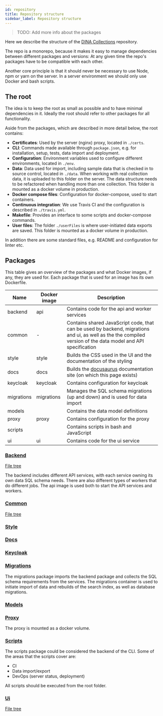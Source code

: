 ```yaml
---
id: repository
title: Repository structure
sidebar_label: Repository structure
---
```


> TODO: Add more info about the packages

Here we describe the structure of the
[DINA Collections](https://github.com/DINA-Web/dina-collections) repository.

The repo is a monorepo, because it makes it easy to manage dependencies between
different packages and versions: At any given time the repo's packages have to
be compatible with each other.

Another core principle is that it should never be necessary to use Node, npm or
yarn on the server. In a server environment we should only use Docker and bash
scripts.

## The root

The idea is to keep the root as small as possible and to have minimal
dependencies in it. Ideally the root should refer to other packages for all
functionality.

Aside from the packages, which are described in more detail below, the root
contains:

- **Certificates**: Used by the server (nginx) proxy, located in `./certs`.
- **CLI**: Commands made available through `package.json`, e.g. for
  installation, setup, tests, data import and deployment.
- **Configuration**: Environment variables used to configure different
  environments, located in `./env`.
- **Data**: Data used for import, including sample data that is checked in to
  source control, located in `./data`. When working with real collection data,
  it is uploaded to this folder on the server. The data structure needs to be
  refactored when handling more than one collection. This folder is mounted as a
  docker volume in production.
- **Docker compose files**: Configuration for docker-compose, used to start
  containers.
- **Continuous integration**: We use Travis CI and the configuration is
  described in `./travis.yml`.
- **Makefile**: Provides an interface to some scripts and docker-compose
  commands.
- **User files**: The folder `./userFiles` is where user-initiated data exports
  are saved. This folder is mounted as a docker volume in production.

In addition there are some standard files, e.g. README and configuration for
linter etc.

## Packages

This table gives an overview of the packages and what Docker images, if any,
they are used for. Each package that is used for an image has its own
Dockerfile.

| Name       | Docker image | Description                                                                                                                                                  |
| ---------- | ------------ | ------------------------------------------------------------------------------------------------------------------------------------------------------------ |
| backend    | api          | Contains code for the api and worker services                                                                                                                |
| common     | -            | Contains shared JavaScript code, that can be used by backend, migrations and ui, as well as the the compiled version of the data model and API specification |
| style      | style        | Builds the CSS used in the UI and the documentation of the styling                                                                                           |
| docs       | docs         | Builds the [docusaurus](https://docusaurus.io/) documentation site (on which this page exists)                                                               |
| keycloak   | keycloak     | Contains configuration for keycloak                                                                                                                          |
| migrations | migrations   | Manages the SQL schema migrations (up and down) and is used for data import                                                                                  |
| models     |              | Contains the data model definitions                                                                                                                          |
| proxy      | proxy        | Contains configuration for the proxy                                                                                                                         |
| scripts    |              | Contains scripts in bash and JavaScript                                                                                                                      |
| ui         | ui           | Contains code for the ui service                                                                                                                             |

### [Backend](https://github.com/DINA-Web/dina-collections/tree/master/packages/backend)

[File tree](https://github.com/DINA-Web/dina-collections/blob/master/packages/backend/tree.md)

The backend includes different API services, with each service owning its own
data SQL schema needs. There are also different types of workers that do
different jobs. The api image is used both to start the API services and
workers.

### [Common](https://github.com/DINA-Web/dina-collections/tree/master/packages/common)

[File tree](https://github.com/DINA-Web/dina-collections/blob/master/packages/common/tree.md)

### [Style](https://github.com/DINA-Web/dina-collections/tree/master/packages/style)

### [Docs](https://github.com/DINA-Web/dina-collections/tree/master/packages/docs)

### [Keycloak](https://github.com/DINA-Web/dina-collections/tree/master/packages/keycloak)

### [Migrations](https://github.com/DINA-Web/dina-collections/tree/master/packages/migrations)

The migrations package imports the backend package and collects the SQL schema
requirements from the services. The migrations container is used to initiate
import of data and rebuilds of the search index, as well as database migrations.

### [Models](https://github.com/DINA-Web/dina-collections/tree/master/packages/models)

### [Proxy](https://github.com/DINA-Web/dina-collections/tree/master/packages/proxy)

The proxy is mounted as a docker volume.

### [Scripts](https://github.com/DINA-Web/dina-collections/tree/master/packages/scripts)

The scripts package could be considered the backend of the CLI. Some of the
areas that the scripts cover are:

- CI
- Data import/export
- DevOps (server status, deployment)

All scripts should be executed from the root folder.

### [Ui](https://github.com/DINA-Web/dina-collections/tree/master/packages/ui)

[File tree](https://github.com/DINA-Web/dina-collections/blob/master/packages/ui/tree.md)
